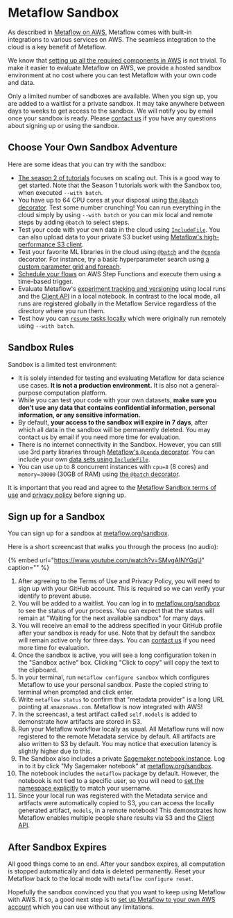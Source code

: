 # Metaflow Sandbox

As described in [Metaflow on AWS](metaflow-on-aws.md), Metaflow comes with built-in integrations to various services on AWS. The seamless integration to the cloud is a key benefit of Metaflow.

We know that [setting up all the required components in AWS](deploy-to-aws.md) is not trivial. To make it easier to evaluate Metaflow on AWS, we provide a hosted sandbox environment at no cost where you can test Metaflow with your own code and data.

Only a limited number of sandboxes are available. When you sign up, you are added to a waitlist for a private sandbox. It may take anywhere between days to weeks to get access to the sandbox. We will notify you by email once your sandbox is ready. Please [contact us](../introduction/getting-in-touch.md) if you have any questions about signing up or using the sandbox.

## Choose Your Own Sandbox Adventure

Here are some ideas that you can try with the sandbox:

* [The season 2 of tutorials](../getting-started/tutorials/#season-2-scaling-out-and-up) focuses on scaling out. This is a good way to get started. Note that the Season 1 tutorials work with the Sandbox too, when executed `--with batch`.
* You have up to 64 CPU cores at your disposal using [the `@batch` decorator](../metaflow/scaling.md). Test some number crunching! You can run everything in the cloud simply by using `--with batch` or you can mix local and remote steps by adding `@batch` to select steps.
* Test your code with your own data in the cloud using [`IncludeFile`](../metaflow/data.md#data-in-local-files). You can also upload data to your private S3 bucket using [Metaflow's high-performance S3 client](../metaflow/data.md#data-in-s-3-metaflow-s3).
* Test your favorite ML libraries in the cloud using [`@batch`](../metaflow/scaling.md) and the [`@conda`](../metaflow/dependencies.md) decorator. For instance, try a basic hyperparameter search using [a custom parameter grid and foreach](../metaflow/basics.md#foreach). 
* [Schedule your flows](../going-to-production-with-metaflow/scheduling-metaflow-flows.md) on AWS Step Functions and execute them using a time-based trigger.
* Evaluate Metaflow's [experiment tracking and versioning](../metaflow/tagging.md) using local runs and the [Client API](../metaflow/client.md) in a local notebook. In contrast to the local mode, all runs are registered globally in the Metaflow Service regardless of the directory where you run them.
* Test how you can [`resume` tasks locally](../metaflow/debugging.md#how-to-use-the-resume-command) which were originally run remotely using `--with batch`.

## Sandbox Rules

Sandbox is a limited test environment:

* It is solely intended for testing and evaluating Metaflow for data science use cases. **It is not a production environment.** It is also not a general-purpose computation platform.
* While you can test your code with your own datasets, **make sure you don’t use any data that contains confidential information, personal information, or any sensitive information.**
* By default, **your access to the sandbox will expire in 7 days**, after which all data in the sandbox will be permanently deleted. You may contact us by email if you need more time for evaluation.
* There is no internet connectivity in the Sandbox. However, you can still use 3rd party libraries through [Metaflow's `@conda` decorator](../metaflow/dependencies.md). You can include your own [data sets using `IncludeFile`](../metaflow/data.md#data-in-local-files).
* You can use up to 8 concurrent instances with `cpu=8` \(8 cores\) and `memory=30000` \(30GB of RAM\) using [the `@batch` decorator](../metaflow/scaling.md).

It is important that you read and agree to the [Metaflow Sandbox terms of use](https://metaflow.org/sandbox-tos.html) and [privacy policy](https://metaflow.org/sandbox-privacy.html) before signing up.

## Sign up for a Sandbox

You can sign up for a sandbox at [metaflow.org/sandbox](https://metaflow.org/sandbox).

Here is a short screencast that walks you through the process \(no audio\):

{% embed url="https://www.youtube.com/watch?v=SMvgAINYGqU" caption="" %}

1. After agreeing to the Terms of Use and Privacy Policy, you will need to sign up with your GitHub account. This is required so we can verify your identify to prevent abuse.
2. You will be added to a waitlist. You can log in to [metaflow.org/sandbox](https://metaflow.org/sandbox) to see the status of your process. You can expect that the status will remain at "Waiting for the next available sandbox" for many days.
3. You will receive an email to the address specified in your GitHub profile after your sandbox is ready for use. Note that by default the sandbox will remain active only for three days. You can [contact us](../introduction/getting-in-touch.md) if you need more time for evaluation.
4. Once the sandbox is active, you will see a long configuration token in the "Sandbox active" box. Clicking "Click to copy" will copy the text to the clipboard.
5. In your terminal, run `metaflow configure sandbox` which configures Metaflow to use your personal sandbox. Paste the copied string to terminal when prompted and click enter.
6. Write `metaflow status` to confirm that "metadata provider" is a long URL pointing at `amazonaws.com`. Metaflow is now integrated with AWS!
7. In the screencast, a test artifact called `self.models` is added to demonstrate how artifacts are stored in S3.
8. Run your Metaflow workflow locally as usual. All Metaflow runs will now registered to the remote Metadata service by default. All artifacts are also written to S3 by default. You may notice that execution latency is slightly higher due to this.
9. The Sandbox also includes a private [Sagemaker notebook instance](https://docs.aws.amazon.com/sagemaker/latest/dg/nbi.html). Log in to it by click "My Sagemaker notebook" at [metaflow.org/sandbox](https://metaflow.org/sandbox).
10. The notebook includes the `metaflow` package by default. However, the notebook is not tied to a specific user, so you will need to [set the namespace explicitly](../metaflow/tagging.md#switching-namespaces) to match your username. 
11. Since your local run was registered with the Metadata service and artifacts were automatically copied to S3, you can access the locally generated artifact, `models`, in a remote notebook! This demonstrates how Metaflow enables multiple people share results via S3 and the [Client API](../metaflow/client.md).

## After Sandbox Expires

All good things come to an end. After your sandbox expires, all computation is stopped automatically and data is deleted permanently. Reset your Metaflow back to the local mode with `metaflow configure reset`.

Hopefully the sandbox convinced you that you want to keep using Metaflow with AWS. If so, a good next step is to [set up Metaflow to your own AWS account](deploy-to-aws.md) which you can use without any limitations.

